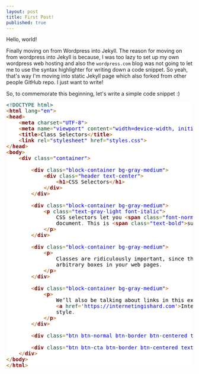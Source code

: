 ```yaml
---
layout: post
title: First Post!
published: true
---
```


Hello, world!

Finally moving on from Wordpress into Jekyll. The reason for moving on from wordpress into Jekyll is because, I was too lazy to set up my own wordpress web hosting and also the `wordpress.com` blog was not going to let me to use the syntax highlighter for writing down a code snippet. So yeah, that's way I'm moving into static Jekyll page which also forked from other people GitHub repo. I just want to write!

So, to commemorate this beginning, let's write a simple code snippet :) 


<pre style="color:#000000;background:#ffffff;"><span style="color:#004a43; ">&lt;!DOCTYPE html&gt;</span>
<span style="color:#a65700; ">&lt;</span><span style="color:#800000; font-weight:bold; ">html</span><span style="color:#274796; "> </span><span style="color:#074726; ">lang</span><span style="color:#808030; ">=</span><span style="color:#0000e6; ">"en"</span><span style="color:#a65700; ">&gt;</span>
<span style="color:#a65700; ">&lt;</span><span style="color:#800000; font-weight:bold; ">head</span><span style="color:#a65700; ">&gt;</span>
    <span style="color:#a65700; ">&lt;</span><span style="color:#800000; font-weight:bold; ">meta</span><span style="color:#274796; "> </span><span style="color:#074726; ">charset</span><span style="color:#808030; ">=</span><span style="color:#0000e6; ">"UTF-8"</span><span style="color:#a65700; ">&gt;</span>
    <span style="color:#a65700; ">&lt;</span><span style="color:#800000; font-weight:bold; ">meta</span><span style="color:#274796; "> </span><span style="color:#074726; ">name</span><span style="color:#808030; ">=</span><span style="color:#0000e6; ">"viewport"</span><span style="color:#274796; "> </span><span style="color:#074726; ">content</span><span style="color:#808030; ">=</span><span style="color:#0000e6; ">"width=device-width, initial-scale=1.0"</span><span style="color:#a65700; ">&gt;</span>
    <span style="color:#a65700; ">&lt;</span><span style="color:#800000; font-weight:bold; ">title</span><span style="color:#a65700; ">&gt;</span>Class Selectors<span style="color:#a65700; ">&lt;/</span><span style="color:#800000; font-weight:bold; ">title</span><span style="color:#a65700; ">&gt;</span>
    <span style="color:#a65700; ">&lt;</span><span style="color:#800000; font-weight:bold; ">link</span><span style="color:#274796; "> </span><span style="color:#074726; ">rel</span><span style="color:#808030; ">=</span><span style="color:#0000e6; ">"stylesheet"</span><span style="color:#274796; "> </span><span style="color:#074726; ">href</span><span style="color:#808030; ">=</span><span style="color:#0000e6; ">"styles.css"</span><span style="color:#a65700; ">&gt;</span>
<span style="color:#a65700; ">&lt;/</span><span style="color:#800000; font-weight:bold; ">head</span><span style="color:#a65700; ">&gt;</span>
<span style="color:#a65700; ">&lt;</span><span style="color:#800000; font-weight:bold; ">body</span><span style="color:#a65700; ">&gt;</span>
    <span style="color:#a65700; ">&lt;</span><span style="color:#800000; font-weight:bold; ">div</span><span style="color:#274796; "> </span><span style="color:#074726; ">class</span><span style="color:#808030; ">=</span><span style="color:#0000e6; ">"container"</span><span style="color:#a65700; ">&gt;</span>

        <span style="color:#a65700; ">&lt;</span><span style="color:#800000; font-weight:bold; ">div</span><span style="color:#274796; "> </span><span style="color:#074726; ">class</span><span style="color:#808030; ">=</span><span style="color:#0000e6; ">"block-container bg-gray-medium"</span><span style="color:#a65700; ">&gt;</span>
            <span style="color:#a65700; ">&lt;</span><span style="color:#800000; font-weight:bold; ">div</span><span style="color:#274796; "> </span><span style="color:#074726; ">class</span><span style="color:#808030; ">=</span><span style="color:#0000e6; ">"header text-center"</span><span style="color:#a65700; ">&gt;</span>
                <span style="color:#a65700; ">&lt;</span><span style="color:#800000; font-weight:bold; ">h1</span><span style="color:#a65700; ">&gt;</span>CSS Selectors<span style="color:#a65700; ">&lt;/</span><span style="color:#800000; font-weight:bold; ">h1</span><span style="color:#a65700; ">&gt;</span>
            <span style="color:#a65700; ">&lt;/</span><span style="color:#800000; font-weight:bold; ">div</span><span style="color:#a65700; ">&gt;</span>
        <span style="color:#a65700; ">&lt;/</span><span style="color:#800000; font-weight:bold; ">div</span><span style="color:#a65700; ">&gt;</span>

        <span style="color:#a65700; ">&lt;</span><span style="color:#800000; font-weight:bold; ">div</span><span style="color:#274796; "> </span><span style="color:#074726; ">class</span><span style="color:#808030; ">=</span><span style="color:#0000e6; ">"block-container bg-gray-medium"</span><span style="color:#a65700; ">&gt;</span>
            <span style="color:#a65700; ">&lt;</span><span style="color:#800000; font-weight:bold; ">p</span><span style="color:#274796; "> </span><span style="color:#074726; ">class</span><span style="color:#808030; ">=</span><span style="color:#0000e6; ">"text-gray-light font-italic"</span><span style="color:#a65700; ">&gt;</span>
                CSS selectors let you <span style="color:#a65700; ">&lt;</span><span style="color:#800000; font-weight:bold; ">span</span><span style="color:#274796; "> </span><span style="color:#074726; ">class</span><span style="color:#808030; ">=</span><span style="color:#0000e6; ">"font-normal text-bold"</span><span style="color:#a65700; ">&gt;</span>select<span style="color:#a65700; ">&lt;/</span><span style="color:#800000; font-weight:bold; ">span</span><span style="color:#a65700; ">&gt;</span> individual HTML elements in an HTML
                document<span style="color:#008c00; ">.</span> This is <span style="color:#a65700; ">&lt;</span><span style="color:#800000; font-weight:bold; ">span</span><span style="color:#274796; "> </span><span style="color:#074726; ">class</span><span style="color:#808030; ">=</span><span style="color:#0000e6; ">"text-bold"</span><span style="color:#a65700; ">&gt;</span>super<span style="color:#a65700; ">&lt;/</span><span style="color:#800000; font-weight:bold; ">span</span><span style="color:#a65700; ">&gt;</span> useful<span style="color:#008c00; ">.</span>
            <span style="color:#a65700; ">&lt;/</span><span style="color:#800000; font-weight:bold; ">p</span><span style="color:#a65700; ">&gt;</span>
        <span style="color:#a65700; ">&lt;/</span><span style="color:#800000; font-weight:bold; ">div</span><span style="color:#a65700; ">&gt;</span>
        
        <span style="color:#a65700; ">&lt;</span><span style="color:#800000; font-weight:bold; ">div</span><span style="color:#274796; "> </span><span style="color:#074726; ">class</span><span style="color:#808030; ">=</span><span style="color:#0000e6; ">"block-container bg-gray-medium"</span><span style="color:#a65700; ">&gt;</span>
            <span style="color:#a65700; ">&lt;</span><span style="color:#800000; font-weight:bold; ">p</span><span style="color:#a65700; ">&gt;</span>
                Classes are ridiculously important, since they allow you to select
                arbitrary boxes in your web pages<span style="color:#008c00; ">.</span>
            <span style="color:#a65700; ">&lt;/</span><span style="color:#800000; font-weight:bold; ">p</span><span style="color:#a65700; ">&gt;</span>
        <span style="color:#a65700; ">&lt;/</span><span style="color:#800000; font-weight:bold; ">div</span><span style="color:#a65700; ">&gt;</span>

        <span style="color:#a65700; ">&lt;</span><span style="color:#800000; font-weight:bold; ">div</span><span style="color:#274796; "> </span><span style="color:#074726; ">class</span><span style="color:#808030; ">=</span><span style="color:#0000e6; ">"block-container bg-gray-medium"</span><span style="color:#a65700; ">&gt;</span>
            <span style="color:#a65700; ">&lt;</span><span style="color:#800000; font-weight:bold; ">p</span><span style="color:#a65700; ">&gt;</span>
                We’ll also be talking about links in this example, so here’s
                <span style="color:#a65700; ">&lt;</span><span style="color:#800000; font-weight:bold; ">a</span><span style="color:#274796; "> </span><span style="color:#074726; ">href</span><span style="color:#808030; ">=</span><span style="color:#0000e6; ">'https://internetingishard.com'</span><span style="color:#a65700; ">&gt;</span>Interneting Is Hard<span style="color:#a65700; ">&lt;/</span><span style="color:#800000; font-weight:bold; ">a</span><span style="color:#a65700; ">&gt;</span> for us to
                style<span style="color:#008c00; ">.</span>
            <span style="color:#a65700; ">&lt;/</span><span style="color:#800000; font-weight:bold; ">p</span><span style="color:#a65700; ">&gt;</span>
        <span style="color:#a65700; ">&lt;/</span><span style="color:#800000; font-weight:bold; ">div</span><span style="color:#a65700; ">&gt;</span>

        <span style="color:#a65700; ">&lt;</span><span style="color:#800000; font-weight:bold; ">div</span><span style="color:#274796; "> </span><span style="color:#074726; ">class</span><span style="color:#808030; ">=</span><span style="color:#0000e6; ">"btn btn-normal btn-border btn-centered text-white text-center"</span><span style="color:#a65700; ">&gt;</span>Button One<span style="color:#a65700; ">&lt;/</span><span style="color:#800000; font-weight:bold; ">div</span><span style="color:#a65700; ">&gt;</span>

        <span style="color:#a65700; ">&lt;</span><span style="color:#800000; font-weight:bold; ">div</span><span style="color:#274796; "> </span><span style="color:#074726; ">class</span><span style="color:#808030; ">=</span><span style="color:#0000e6; ">"btn btn-cta btn-border btn-centered text-white text-center font-italic "</span><span style="color:#a65700; ">&gt;</span>Button Two<span style="color:#a65700; ">&lt;/</span><span style="color:#800000; font-weight:bold; ">div</span><span style="color:#a65700; ">&gt;</span>
    <span style="color:#a65700; ">&lt;/</span><span style="color:#800000; font-weight:bold; ">div</span><span style="color:#a65700; ">&gt;</span>
<span style="color:#a65700; ">&lt;/</span><span style="color:#800000; font-weight:bold; ">body</span><span style="color:#a65700; ">&gt;</span>
<span style="color:#a65700; ">&lt;/</span><span style="color:#800000; font-weight:bold; ">html</span><span style="color:#a65700; ">&gt;</span>
</pre>

